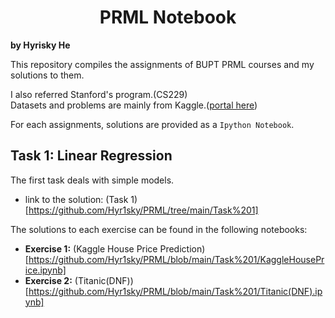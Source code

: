 # <center> PRML Notebook
**by Hyrisky He**

This repository compiles the assignments of BUPT PRML courses and my solutions to them.

I also referred Stanford's program.(CS229)\
Datasets and problems are mainly from Kaggle.([portal here](https://www.kaggle.com/))

For each assignments, solutions are provided as a `Ipython Notebook`.

## Task 1: Linear Regression

The first task deals with simple models.
- link to the solution: (Task 1)[https://github.com/Hyr1sky/PRML/tree/main/Task%201]

The solutions to each exercise can be found in the following notebooks:
- **Exercise 1:** (Kaggle House Price Prediction)[https://github.com/Hyr1sky/PRML/blob/main/Task%201/KaggleHousePrice.ipynb]
- **Exercise 2:** (Titanic(DNF))[https://github.com/Hyr1sky/PRML/blob/main/Task%201/Titanic(DNF).ipynb]